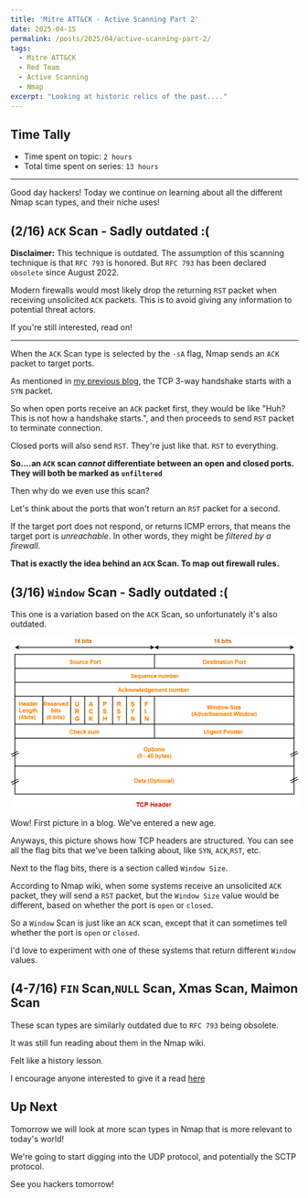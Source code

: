 ```yaml
---
title: 'Mitre ATT&CK - Active Scanning Part 2'
date: 2025-04-15
permalink: /posts/2025/04/active-scanning-part-2/
tags:
  - Mitre ATT&CK
  - Red Team
  - Active Scanning
  - Nmap
excerpt: "Looking at historic relics of the past...."
---
```



## Time Tally

- Time spent on topic: `2 hours`
- Total time spent on series: `13 hours`

---

Good day hackers! Today we continue on learning about all the different Nmap scan types, and their niche uses!
## (2/16) `ACK` Scan - Sadly outdated :(

**Disclaimer:** This technique is outdated. The assumption of this scanning technique is that `RFC 793` is honored. But `RFC 793` has been declared `obsolete` since August 2022. 

Modern firewalls would most likely drop the returning `RST` packet when receiving unsolicited `ACK` packets. This is to avoid giving any information to potential threat actors. 

If you're still interested, read on!

---

When the `ACK` Scan type is selected by the `-sA` flag, Nmap sends an `ACK` packet to target ports.

As mentioned in [my previous blog](https://yuzhezhang0.github.io/posts/2025/04/active-scanning-part-1/), the TCP 3-way handshake starts with a `SYN` packet.

So when open ports receive an `ACK` packet first, they would be like "Huh? This is not how a handshake starts.", and then proceeds to send `RST` packet to terminate connection.

Closed ports will also send `RST`. They're just like that. `RST` to everything.

**So....an `ACK` scan *cannot* differentiate between an open and closed ports. They will both be marked as `unfiltered`**

Then why do we even use this scan?

Let's think about the ports that won't return an `RST` packet for a second.

If the target port does not respond, or returns ICMP errors, that means the target port is *unreachable*. In other words, they might be *filtered by a firewall*.

**That is exactly the idea behind an `ACK` Scan. To map out firewall rules.**

## (3/16) `Window` Scan - Sadly outdated :(

This one is a variation based on the `ACK` Scan, so unfortunately it's also outdated.

![TCP Header Format](/images/TCP-Header-Format.png)

Wow! First picture in a blog. We've entered a new age.

Anyways, this picture shows how TCP headers are structured. You can see all the flag bits that we've been talking about, like `SYN`, `ACK`,`RST`, etc. 

Next to the flag bits, there is a section called `Window Size`.

According to Nmap wiki, when some systems receive an unsolicited `ACK` packet, they will send a `RST` packet, but the `Window Size` value would be different, based on whether the port is `open` or `closed`.

So a `Window` Scan is just like an `ACK` scan, except that it can sometimes tell whether the port is `open` or `closed`.

I'd love to experiment with one of these systems that return different `Window` values. 

## (4-7/16) `FIN` Scan,`NULL` Scan, Xmas Scan, Maimon Scan

These scan types are similarly outdated due to `RFC 793` being obsolete. 

It was still fun reading about them in the Nmap wiki.

Felt like a history lesson. 

I encourage anyone interested to give it a read [here](https://nmap.org/book/scan-methods-null-fin-xmas-scan.html)

## Up Next

Tomorrow we will look at more scan types in Nmap that is more relevant to today's world!

We're going to start digging into the UDP protocol, and potentially the SCTP protocol.

See you hackers tomorrow!